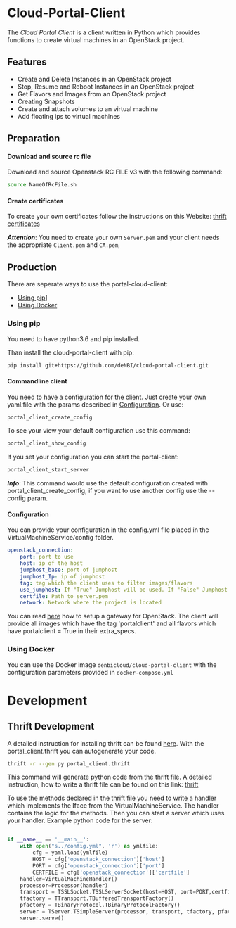 # Cloud-Portal-Client
The *Cloud Portal Client* is a client written in Python which provides functions to create virtual machines in an OpenStack project.

## Features

 - Create and Delete Instances in an OpenStack project
 - Stop, Resume and Reboot Instances in an OpenStack project
 - Get Flavors and Images from an OpenStack project
 - Creating Snapshots
 - Create and attach volumes to an virtual machine
 - Add floating ips to virtual machines

## Preparation

#### Download and source rc file

Download and source Openstack RC FILE v3 with the following command:

~~~BASH
source NameOfRcFile.sh
~~~

#### Create certificates

To create your own certificates follow the instructions on this Website: [thrift certificates](https://thrift.apache.org/test/keys)

_**Attention**_: You need to create your own `Server.pem` and your client needs the appropriate `Client.pem` and `CA.pem`,

## Production

There are seperate ways to use the portal-cloud-client:

* [Using pip](#using-pip)]
* [Using Docker](#with-docker)

### Using pip

You need to have python3.6 and pip installed.

Than install the cloud-portal-client with pip:

 ~~~BASH
pip install git+https://github.com/deNBI/cloud-portal-client.git
~~~

#### Commandline client

You need to have a configuration for the client.
Just create your own yaml.file with the params described in [Configuration](#configuration).
Or use:

 ~~~BASH
portal_client_create_config
~~~

To see your view your default configuration use this command:

 ~~~BASH
portal_client_show_config
~~~

If you set your configuration you can start the portal-client:

 ~~~BASH
portal_client_start_server
~~~

_**Info**_: This command would use the default configuration created with portal_client_create_config, if you want to use another config use the --config param.



#### Configuration

You can provide your configuration in the config.yml file placed in the VirtualMachineService/config folder.
~~~yaml
openstack_connection:
    port: port to use
    host: ip of the host
    jumphost_base: port of jumphost
    jumphost_Ip: ip of jumphost
    tag: tag which the client uses to filter images/flavors
    use_jumphost: If "True" Jumphost will be used. If "False" Jumphost won't be used.
    certfile: Path to server.pem
    network: Network where the project is located
~~~

You can read [here](ProjectGateway.md) how to setup a gateway for OpenStack.
The client will provide all images which have the tag 'portalclient' and all flavors which have portalclient = True in their extra_specs.

### Using Docker

You can use the Docker image `denbicloud/cloud-portal-client` with the configuration parameters provided in `docker-compose.yml`

# Development

## Thrift Development

A detailed instruction for installing thrift can be found [here](http://thrift-tutorial.readthedocs.io/en/latest/installation.html).
With the portal_client.thrift you can autogenerate your code.

~~~BASH
thrift -r --gen py portal_client.thrift
~~~

This command will generate python code from the thrift file.
A detailed instruction, how to write a thrift file can be found on this link: [thrift](http://thrift-tutorial.readthedocs.io/en/latest/usage-example.html#generating-code-with-thrift)

To use the methods declared in the thrift file you need to write a handler which implements the Iface from the VirtualMachineService. 
The handler contains the logic for the methods. Then you can start a server which uses your handler.
Example python code for the server:
```python

if __name__ == '__main__':
    with open("s../config.yml", 'r') as ymlfile:
        cfg = yaml.load(ymlfile)
        HOST = cfg['openstack_connection']['host']
        PORT = cfg['openstack_connection']['port']
        CERTFILE = cfg['openstack_connection']['certfile']
    handler=VirtualMachineHandler()
    processor=Processor(handler)
    transport = TSSLSocket.TSSLServerSocket(host=HOST, port=PORT,certfile=CERTFILE)
    tfactory = TTransport.TBufferedTransportFactory()
    pfactory = TBinaryProtocol.TBinaryProtocolFactory()
    server = TServer.TSimpleServer(processor, transport, tfactory, pfactory)
    server.serve()
```
